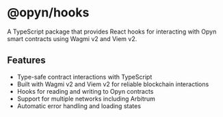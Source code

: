# @opyn/hooks

A TypeScript package that provides React hooks for interacting with Opyn smart contracts using Wagmi v2 and Viem v2.

## Features

- Type-safe contract interactions with TypeScript
- Built with Wagmi v2 and Viem v2 for reliable blockchain interactions
- Hooks for reading and writing to Opyn contracts
- Support for multiple networks including Arbitrum
- Automatic error handling and loading states

